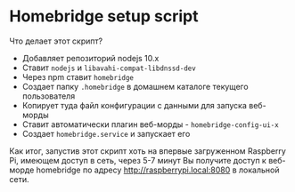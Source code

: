 ﻿# Homebridge setup script

Что  делает этот скрипт?

* Добавляет репозиторий nodejs 10.x
* Ставит `nodejs` и `libavahi-compat-libdnssd-dev`
* Через npm ставит `homebridge`
* Создает папку `.homebridge` в домашнем каталоге текущего пользователя
* Копирует туда файл конфигурации с данными для запуска веб-морды
* Ставит автоматически плагин веб-морды - `homebridge-config-ui-x`
* Создает `homebridge.service` и запускает его

Как итог, запустив этот скрипт хоть на впервые загруженном Raspberry Pi, имеющем доступ в сеть, через 5-7 минут Вы получите доступ к веб-морде homebridge по адресу http://raspberrypi.local:8080 в локальной сети.
